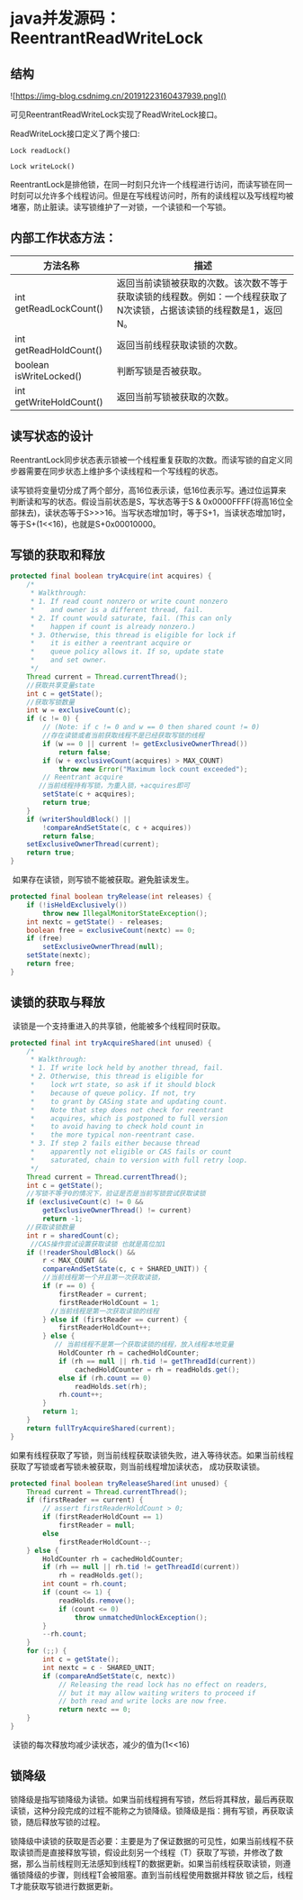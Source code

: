 # java并发源码：ReentrantReadWriteLock

## 结构

![https://img-blog.csdnimg.cn/20191223160437939.png]()

可见ReentrantReadWriteLock实现了ReadWriteLock接口。

ReadWriteLock接口定义了两个接口:

`Lock readLock()`

`Lock writeLock()`

​	ReentrantLock是排他锁，在同一时刻只允许一个线程进行访问，而读写锁在同一时刻可以允许多个线程访问。但是在写线程访问时，所有的读线程以及写线程均被堵塞，防止脏读。读写锁维护了一对锁，一个读锁和一个写锁。

## 内部工作状态方法：

| 方法名称                    | 描述                                       |
| ----------------------- | ---------------------------------------- |
| int getReadLockCount()  | 返回当前读锁被获取的次数。该次数不等于获取读锁的线程数。例如：一个线程获取了N次读锁，占据该读锁的线程数是1，返回N。 |
| int getReadHoldCount()  | 返回当前线程获取读锁的次数。                           |
| boolean isWriteLocked() | 判断写锁是否被获取。                               |
| int getWriteHoldCount() | 返回当前写锁被获取的次数。                            |

## 读写状态的设计

​	ReentrantLock同步状态表示锁被一个线程重复获取的次数。而读写锁的自定义同步器需要在同步状态上维护多个读线程和一个写线程的状态。

​	读写锁将变量切分成了两个部分，高16位表示读，低16位表示写。通过位运算来判断读和写的状态。假设当前状态是S，写状态等于S & 0x0000FFFF(将高16位全部抹去)，读状态等于S>>>16。当写状态增加1时，等于S+1，当读状态增加1时，等于S+(1<<16)，也就是S+0x00010000。

## 写锁的获取和释放

```java
protected final boolean tryAcquire(int acquires) {
    /*
     * Walkthrough:
     * 1. If read count nonzero or write count nonzero
     *    and owner is a different thread, fail.
     * 2. If count would saturate, fail. (This can only
     *    happen if count is already nonzero.)
     * 3. Otherwise, this thread is eligible for lock if
     *    it is either a reentrant acquire or
     *    queue policy allows it. If so, update state
     *    and set owner.
     */
    Thread current = Thread.currentThread();
    //获取共享变量state
    int c = getState();
  	//获取写锁数量
    int w = exclusiveCount(c);
    if (c != 0) {
        // (Note: if c != 0 and w == 0 then shared count != 0)
      	//存在读锁或者当前获取线程不是已经获取写锁的线程
        if (w == 0 || current != getExclusiveOwnerThread())
            return false;
        if (w + exclusiveCount(acquires) > MAX_COUNT)
            throw new Error("Maximum lock count exceeded");
        // Reentrant acquire
       //当前线程持有写锁，为重入锁，+acquires即可
        setState(c + acquires);
        return true;
    }
    if (writerShouldBlock() ||
        !compareAndSetState(c, c + acquires))
        return false;
    setExclusiveOwnerThread(current);
    return true;
}
```

​	如果存在读锁，则写锁不能被获取。避免脏读发生。

```java
protected final boolean tryRelease(int releases) {
    if (!isHeldExclusively())
        throw new IllegalMonitorStateException();
    int nextc = getState() - releases;
    boolean free = exclusiveCount(nextc) == 0;
    if (free)
        setExclusiveOwnerThread(null);
    setState(nextc);
    return free;
}
```

## 读锁的获取与释放

​	读锁是一个支持重进入的共享锁，他能被多个线程同时获取。

```java
protected final int tryAcquireShared(int unused) {
    /*
     * Walkthrough:
     * 1. If write lock held by another thread, fail.
     * 2. Otherwise, this thread is eligible for
     *    lock wrt state, so ask if it should block
     *    because of queue policy. If not, try
     *    to grant by CASing state and updating count.
     *    Note that step does not check for reentrant
     *    acquires, which is postponed to full version
     *    to avoid having to check hold count in
     *    the more typical non-reentrant case.
     * 3. If step 2 fails either because thread
     *    apparently not eligible or CAS fails or count
     *    saturated, chain to version with full retry loop.
     */
    Thread current = Thread.currentThread();
    int c = getState();
  	//写锁不等于0的情况下，验证是否是当前写锁尝试获取读锁
    if (exclusiveCount(c) != 0 &&
        getExclusiveOwnerThread() != current)
        return -1;
  	//获取读锁数量
    int r = sharedCount(c);
 	 //CAS操作尝试设置获取读锁 也就是高位加1
    if (!readerShouldBlock() &&
        r < MAX_COUNT &&
        compareAndSetState(c, c + SHARED_UNIT)) {
      	//当前线程第一个并且第一次获取读锁，
        if (r == 0) {
            firstReader = current;
            firstReaderHoldCount = 1;
          //当前线程是第一次获取读锁的线程
        } else if (firstReader == current) {
            firstReaderHoldCount++;
        } else {
           // 当前线程不是第一个获取读锁的线程，放入线程本地变量
            HoldCounter rh = cachedHoldCounter;
            if (rh == null || rh.tid != getThreadId(current))
                cachedHoldCounter = rh = readHolds.get();
            else if (rh.count == 0)
                readHolds.set(rh);
            rh.count++;
        }
        return 1;
    }
    return fullTryAcquireShared(current);
}
```

​	如果有线程获取了写锁，则当前线程获取读锁失败，进入等待状态。如果当前线程获取了写锁或者写锁未被获取，则当前线程增加读状态， 成功获取读锁。



```java
protected final boolean tryReleaseShared(int unused) {
    Thread current = Thread.currentThread();
    if (firstReader == current) {
        // assert firstReaderHoldCount > 0;
        if (firstReaderHoldCount == 1)
            firstReader = null;
        else
            firstReaderHoldCount--;
    } else {
        HoldCounter rh = cachedHoldCounter;
        if (rh == null || rh.tid != getThreadId(current))
            rh = readHolds.get();
        int count = rh.count;
        if (count <= 1) {
            readHolds.remove();
            if (count <= 0)
                throw unmatchedUnlockException();
        }
        --rh.count;
    }
    for (;;) {
        int c = getState();
        int nextc = c - SHARED_UNIT;
        if (compareAndSetState(c, nextc))
            // Releasing the read lock has no effect on readers,
            // but it may allow waiting writers to proceed if
            // both read and write locks are now free.
            return nextc == 0;
    }
}
```

​	读锁的每次释放均减少读状态，减少的值为(1<<16)

## 锁降级

​	锁降级是指写锁降级为读锁。如果当前线程拥有写锁，然后将其释放，最后再获取读锁，这种分段完成的过程不能称之为锁降级。锁降级是指：拥有写锁，再获取读锁，随后释放写锁的过程。

​	锁降级中读锁的获取是否必要：主要是为了保证数据的可见性，如果当前线程不获取读锁而是直接释放写锁，假设此刻另一个线程（T）获取了写锁，并修改了数据，那么当前线程则无法感知到线程T的数据更新。如果当前线程获取读锁，则遵循锁降级的步骤，则线程T会被阻塞。直到当前线程使用数据并释放 锁之后，线程T才能获取写锁进行数据更新。